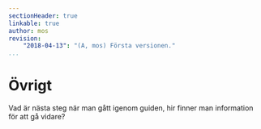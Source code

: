 ```yaml
---
sectionHeader: true
linkable: true
author: mos
revision:
    "2018-04-13": "(A, mos) Första versionen."
...
```

Övrigt
=======================

Vad är nästa steg när man gått igenom guiden, hir finner man information för att gå vidare?

